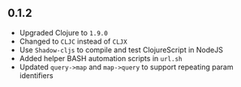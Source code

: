## 0.1.2

* Upgraded Clojure to `1.9.0`
* Changed to `CLJC` instead of `CLJX`
* Use `Shadow-cljs` to compile and test ClojureScript in NodeJS
* Added helper BASH automation scripts in `url.sh`
* Updated `query->map` and `map->query` to support repeating param identifiers
